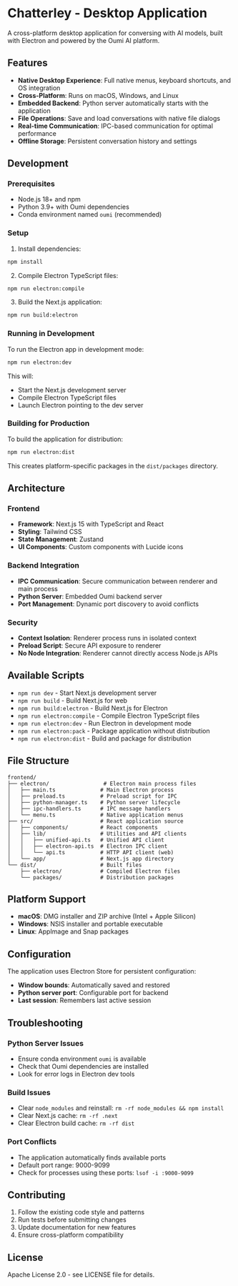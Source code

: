 # Chatterley - Desktop Application

A cross-platform desktop application for conversing with AI models, built with Electron and powered by the Oumi AI platform.

## Features

- **Native Desktop Experience**: Full native menus, keyboard shortcuts, and OS integration
- **Cross-Platform**: Runs on macOS, Windows, and Linux
- **Embedded Backend**: Python server automatically starts with the application
- **File Operations**: Save and load conversations with native file dialogs
- **Real-time Communication**: IPC-based communication for optimal performance
- **Offline Storage**: Persistent conversation history and settings

## Development

### Prerequisites

- Node.js 18+ and npm
- Python 3.9+ with Oumi dependencies
- Conda environment named `oumi` (recommended)

### Setup

1. Install dependencies:
```bash
npm install
```

2. Compile Electron TypeScript files:
```bash
npm run electron:compile
```

3. Build the Next.js application:
```bash
npm run build:electron
```

### Running in Development

To run the Electron app in development mode:

```bash
npm run electron:dev
```

This will:
- Start the Next.js development server
- Compile Electron TypeScript files
- Launch Electron pointing to the dev server

### Building for Production

To build the application for distribution:

```bash
npm run electron:dist
```

This creates platform-specific packages in the `dist/packages` directory.

## Architecture

### Frontend
- **Framework**: Next.js 15 with TypeScript and React
- **Styling**: Tailwind CSS
- **State Management**: Zustand
- **UI Components**: Custom components with Lucide icons

### Backend Integration
- **IPC Communication**: Secure communication between renderer and main process
- **Python Server**: Embedded Oumi backend server
- **Port Management**: Dynamic port discovery to avoid conflicts

### Security
- **Context Isolation**: Renderer process runs in isolated context
- **Preload Script**: Secure API exposure to renderer
- **No Node Integration**: Renderer cannot directly access Node.js APIs

## Available Scripts

- `npm run dev` - Start Next.js development server
- `npm run build` - Build Next.js for web
- `npm run build:electron` - Build Next.js for Electron
- `npm run electron:compile` - Compile Electron TypeScript files
- `npm run electron:dev` - Run Electron in development mode
- `npm run electron:pack` - Package application without distribution
- `npm run electron:dist` - Build and package for distribution

## File Structure

```
frontend/
├── electron/                 # Electron main process files
│   ├── main.ts              # Main Electron process
│   ├── preload.ts           # Preload script for IPC
│   ├── python-manager.ts    # Python server lifecycle
│   ├── ipc-handlers.ts      # IPC message handlers
│   └── menu.ts              # Native application menus
├── src/                     # React application source
│   ├── components/          # React components
│   ├── lib/                 # Utilities and API clients
│   │   ├── unified-api.ts   # Unified API client
│   │   ├── electron-api.ts  # Electron IPC client
│   │   └── api.ts           # HTTP API client (web)
│   └── app/                 # Next.js app directory
└── dist/                    # Built files
    ├── electron/            # Compiled Electron files
    └── packages/            # Distribution packages
```

## Platform Support

- **macOS**: DMG installer and ZIP archive (Intel + Apple Silicon)
- **Windows**: NSIS installer and portable executable
- **Linux**: AppImage and Snap packages

## Configuration

The application uses Electron Store for persistent configuration:

- **Window bounds**: Automatically saved and restored
- **Python server port**: Configurable port for backend
- **Last session**: Remembers last active session

## Troubleshooting

### Python Server Issues
- Ensure conda environment `oumi` is available
- Check that Oumi dependencies are installed
- Look for error logs in Electron dev tools

### Build Issues
- Clear `node_modules` and reinstall: `rm -rf node_modules && npm install`
- Clear Next.js cache: `rm -rf .next`
- Clear Electron build cache: `rm -rf dist`

### Port Conflicts
- The application automatically finds available ports
- Default port range: 9000-9099
- Check for processes using these ports: `lsof -i :9000-9099`

## Contributing

1. Follow the existing code style and patterns
2. Run tests before submitting changes
3. Update documentation for new features
4. Ensure cross-platform compatibility

## License

Apache License 2.0 - see LICENSE file for details.